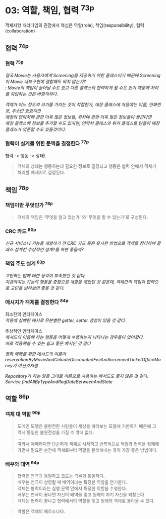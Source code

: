 # 03: 역할, 책임, 협력 <sup>73p</sup>

객체지향 패러다임의 관점에서 핵심은 역할(role), 책임(responsibility), 협력(collaboration)

## 협력 <sup>74p</sup>

### 협력 <sup>75p</sup>

_결국 Movie는 사용자에게 Screening을 제공하기 위한 클래스이기 때문에 Screening이 Movie 내부구현에 결합해도 되지 않는가?\
: Movie의 책임이 늘어날 수도 있고 다른 클래스와 협력하게 될 수도 있기 때문에 처리를 위임하는 것은 바람직하다._

_객체가 어느 정도의 크기를 가지는 것이 적절한가, 매장 클래스에 처음에는 이름, 전화번호, 주소만 있었지만\
매장의 연락처에 관한 더욱 많은 정보들, 위치에 관한 더욱 많은 정보들이 생긴다면\
매장 클래스에 정보를 추가할 수도 있지만, 연락처 클래스와 위치 클래스를 만들어 매장 클래스가 의존할 수도 있을것이다._

### 협력이 설계를 위한 문맥을 결정한다 <sup>77p</sup>

협력 -> 행동 -> 상태\
> 객체의 상태는 행동하는데 필요한 정보로 결정되고 행동은 협력 안에서 객체가 처리할 메세지로 결정된다.

## 책임 <sup>78p</sup>

### 책임이란 무엇인가 <sup>78p</sup>

> 객체의 책임은 '무엇을 알고 있는가' 와 '무엇을 할 수 있는가'로 구성된다.

### CRC 카드 <sup>80p</sup>

_신규 서비스나 기능을 개발하기 전 CRC 카드 혹은 유사한 방법으로 객체를 정리하여 클래스 설계전 추상적인 설계?를 하면 좋을까?_

### 책임 주도 설계 <sup>83p</sup>

_고민하는 법에 대한 생각이 부족했던 것 같다.\
지금까지는 기능의 행동을 중점으로 개발을 해왔던 것 같은데, 객체간의 책임과 협력으로 고민을 넓혀보면 좋을 것 같다._

### 메시지가 객체를 결정한다 <sup>84p</sup>

최소한의 인터페이스\
_적용에 실패한 예시로 무분별한 getter, setter 생성이 있을 것 같다._

추상적인 인터페이스\
_메서드의 이름에 하는 행동을 어떻게 수행하는지 나타나는 경우들이 있어왔다.\
바로 적용해볼 수 있는 쉽고 좋은 예시인 것 같다_

_영화 예매를 위한 메서드의 이름이 reservationByMovieAndCaluateDiscountedFeeAndIncrementTicketOfficeMoney가 아닌것처럼_

_Repository가 하는 일을 그대로 이름으로 사용하는 메서드도 좋지 않은 것 같다. Service.findAllByTypeAndRegDateBetweenAndState_

## 역할 <sup>86p</sup>

### 객체 대 역할 <sup>90p</sup>

> 도메인 모델은 불완전한 사람들이 세상을 바라보는 모델에 기반하기 때문에 그 역시 동일한 불완전성을 가질 수 밖에 없다.\
> .....\
> 따라서 애매하다면 단순하게 객체로 시작하고 반복적으로 책임과 협력을 정제해가면서 필요한 순간에 객체로부터 역할을 분리해내는 것이 가장 좋은 방법이다.

### 배우와 대역 <sup>94p</sup>

> 협력은 연극과 동일하고 코드는 극본과 동일하다.\
> 배우는 연극이 상영될 때 배역이라는 특정한 역할을 연기한다.\
> 객체는 협력이라는 실행 문맥 안에서 특정한 역할을 수행한다.\
> 배우는 연극이 끝나면 자신의 배역을 잊고 원래의 자기 자신을 되찾는다.\
> 객체는 협력이 끝나고 협력에서의 역할을 잊고 원래의 객체로 돌아올 수 있다.

> 역할은 객체의 페르소나다.
